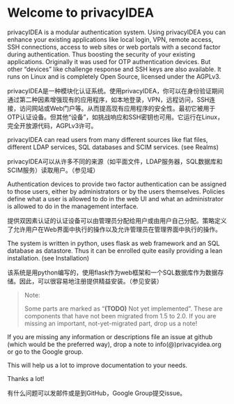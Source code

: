 # Welcome to privacyIDEA

privacyIDEA is a modular authentication system. Using privacyIDEA you can enhance your existing applications like local login, VPN, remote access, SSH connections, access to web sites or web portals with a second factor during authentication. Thus boosting the security of your existing applications. Originally it was used for OTP authentication devices. But other “devices” like challenge response  and SSH keys are also available. It runs on Linux and is completely Open Source, licensed under the AGPLv3.

privacyIDEA是一种模块化认证系统。使用privacyIDEA，你可以在身份验证期间通过第二种因素增强现有的应用程序，如本地登录，VPN，远程访问，SSH连接，访问网站或Web门户等。从而提高现有应用程序的安全性。最初它被用于OTP认证设备。但其他“设备”，如挑战响应和SSH密钥也可用。它运行在Linux，完全开放源代码，AGPLv3许可。

privacyIDEA can read users from many different sources like flat files, different LDAP services, SQL databases and SCIM services. (see Realms)

privacyIDEA可以从许多不同的来源（如平面文件，LDAP服务器，SQL数据库和SCIM服务）读取用户。（参见域）

Authentication devices to provide two factor authentication can be assigned to those users, either by administrators or by the users themselves. Policies define what a user is allowed to do in the web UI and what an administrator is allowed to do in the management interface.

提供双因素认证的认证设备可以由管理员分配给用户或由用户自己分配。策略定义了允许用户在Web界面中执行的操作以及允许管理员在管理界面中执行的操作。

The system is written in python, uses flask as web framework and an SQL database as datastore. Thus it can be enrolled quite easily providing a lean installation. (see Installation)

该系统是用python编写的，使用flask作为web框架和一个SQL数据库作为数据存储。因此，可以很容易地注册提供精益安装。（参见安装）

> Note:
> 
> Some parts are marked as “**(TODO)** Not yet implemented”. These are components that have not been migrated from 1.5 to 2.0. If you are missing an important, not-yet-migrated part, drop us a note!

If you are missing any information or descriptions file an issue at github (which would be the preferred way), drop a note to info(@)privacyidea.org or go to the Google group.

This will help us a lot to improve documentation to your needs.

Thanks a lot!

有什么问题可以发邮件或是到GitHub，Google Group提交issue。
